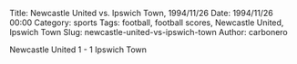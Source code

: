 Title: Newcastle United vs. Ipswich Town, 1994/11/26
Date: 1994/11/26 00:00
Category: sports
Tags: football, football scores, Newcastle United, Ipswich Town
Slug: newcastle-united-vs-ipswich-town
Author: carbonero


Newcastle United 1 - 1 Ipswich Town
